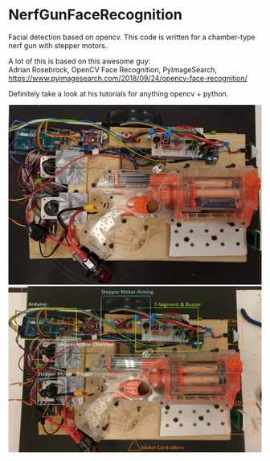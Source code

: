 # NerfGunFaceRecognition  
Facial detection based on opencv. This code is written for a chamber-type nerf gun with stepper motors.  

A lot of this is based on this awesome guy:  
Adrian Rosebrock, OpenCV Face Recognition, PyImageSearch, https://www.pyimagesearch.com/2018/09/24/opencv-face-recognition/  
  
Definitely take a look at his tutorials for anything opencv + python.  

![nerf1](https://github.com/alailink/NerfGunFaceRecognition/blob/master/nerf1.jpg)  
![nerf2](https://github.com/alailink/NerfGunFaceRecognition/blob/master/nerf2.jpg)  
  

